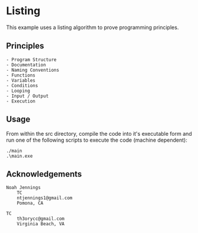 # Listing 

This example uses a listing algorithm to prove programming principles. 

## Principles

    - Program Structure 
    - Documentation 
    - Naming Conventions 
    - Functions 
    - Variables 
    - Conditions
    - Looping
    - Input / Output
    - Execution

## Usage 

From within the src directory, compile the code into it's executable form and run one of the following scripts to execute the code (machine dependent): 
```
./main
.\main.exe 
```

## Acknowledgements

    Noah Jennings 
        TC 
        ntjennings1@gmail.com
        Pomona, CA
        
    TC 
        th3orycc@gmail.com
        Virginia Beach, VA

